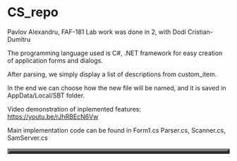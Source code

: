 # CS_repo

Pavlov Alexandru, FAF-181
Lab work was done in 2, with Dodi Cristian-Dumitru

The programming language used is C#, .NET framework for easy creation of application forms and dialogs.

After parsing, we simply display a list of descriptions from custom_item.

In the end we can choose how the new file will be named, and it is saved in AppData/Local/SBT folder.

Video demonstration of inplemented features: https://youtu.be/rJhRBEcN6Vw

Main implementation code can be found in Form1.cs Parser.cs, Scanner.cs, SamServer.cs



<table border="6" bgcolor="red">
  </table>

